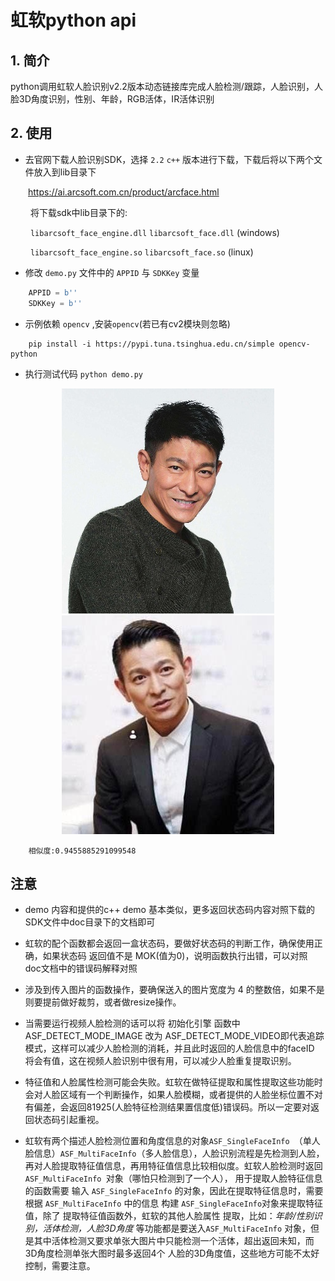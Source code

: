 # 虹软python api
## 1. 简介
python调用虹软人脸识别v2.2版本动态链接库完成人脸检测/跟踪，人脸识别，人脸3D角度识别，性别、年龄，RGB活体，IR活体识别

## 2. 使用
- 去官网下载人脸识别SDK，选择 `2.2` `c++` 版本进行下载，下载后将以下两个文件放入到lib目录下

&ensp;&ensp;&ensp;&ensp;https://ai.arcsoft.com.cn/product/arcface.html

&ensp;&ensp;&ensp;&ensp; 将下载sdk中lib目录下的:

&ensp;&ensp;&ensp;&ensp; `libarcsoft_face_engine.dll` `libarcsoft_face.dll` (windows)

&ensp;&ensp;&ensp;&ensp; `libarcsoft_face_engine.so` `libarcsoft_face.so` (linux)


- 修改 `demo.py` 文件中的 `APPID` 与 `SDKKey` 变量

```python
    APPID = b''
    SDKKey = b''
```

- 示例依赖 `opencv` ,安装`opencv`(若已有cv2模块则忽略)

```key
    pip install -i https://pypi.tuna.tsinghua.edu.cn/simple opencv-python
``` 

- 执行测试代码
`python demo.py`

<div align=center>
     <img src="./asserts/1.jpg"  />
     <img src="./asserts/2.jpg"  />
</div>

```key
    相似度:0.9455885291099548
```
## 注意

- demo 内容和提供的c++ demo 基本类似，更多返回状态码内容对照下载的SDK文件中doc目录下的文档即可

- 虹软的配个函数都会返回一盒状态码，要做好状态码的判断工作，确保使用正确，如果状态码 返回值不是 MOK(值为0)，说明函数执行出错，可以对照 doc文档中的错误码解释对照 

- 涉及到传入图片的函数操作，要确保送入的图片宽度为 4 的整数倍，如果不是则要提前做好裁剪，或者做resize操作。

- 当需要运行视频人脸检测的话可以将 初始化引擎 函数中 ASF_DETECT_MODE_IMAGE 改为 ASF_DETECT_MODE_VIDEO即代表追踪模式，这样可以减少人脸检测的消耗，并且此时返回的人脸信息中的faceID 将会有值，这在视频人脸识别中很有用，可以减少人脸重复提取识别。

- 特征值和人脸属性检测可能会失败。虹软在做特征提取和属性提取这些功能时会对人脸区域有一个判断操作，如果人脸模糊，或者提供的人脸坐标位置不对有偏差，会返回81925(人脸特征检测结果置信度低)错误码。所以一定要对返回状态码引起重视。

- 虹软有两个描述人脸检测位置和角度信息的对象`ASF_SingleFaceInfo `（单人脸信息）`ASF_MultiFaceInfo`（多人脸信息），人脸识别流程是先检测到人脸，再对人脸提取特征值信息，再用特征值信息比较相似度。虹软人脸检测时返回`ASF_MultiFaceInfo `对象（哪怕只检测到了一个人），   用于提取人脸特征信息的函数需要 输入 `ASF_SingleFaceInfo` 的对象，因此在提取特征信息时，需要根据 `ASF_MultiFaceInfo` 中的信息 构建 `ASF_SingleFaceInfo`对象来提取特征值，除了 提取特征值函数外，虹软的其他人脸属性 提取，比如：*年龄/性别识别，活体检测，人脸3D角度* 等功能都是要送入`ASF_MultiFaceInfo` 对象，但是其中活体检测又要求单张大图片中只能检测一个活体，超出返回未知，而3D角度检测单张大图时最多返回4个 人脸的3D角度值，这些地方可能不太好控制，需要注意。
